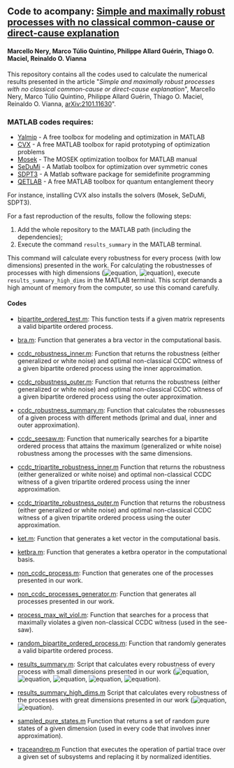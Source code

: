 ## Code to acompany: [Simple and maximally robust processes with no classical common-cause or direct-cause explanation](https://arxiv.org/abs/2101.11630)

#### Marcello Nery, Marco Túlio Quintino, Philippe Allard Guérin, Thiago O. Maciel, Reinaldo O. Vianna

This repository contains all the codes used to calculate the numerical results presented in the article "*Simple and maximally robust processes with no classical common-cause or direct-cause explanation*", Marcello Nery, Marco Túlio Quintino, Philippe Allard Guérin, Thiago O. Maciel, Reinaldo O. Vianna, [	arXiv:2101.11630](https://arxiv.org/abs/2101.11630)".

### MATLAB codes requires:
- [Yalmip](https://yalmip.github.io/) - A free toolbox for modeling and optimization in MATLAB
- [CVX](http://cvxr.com/cvx/download/) - A free MATLAB toolbox for rapid prototyping of optimization problems
- [Mosek](http://docs.mosek.com/9.0/toolbox/index.html) - The MOSEK optimization toolbox for MATLAB manual
- [SeDuMi](http://sedumi.ie.lehigh.edu/?page_id=58) - A Matlab toolbox for optimization over symmetric cones
- [SDPT3](https://www.math.cmu.edu/~reha/sdpt3.html) - A Matlab software package for semidefinite programming
- [QETLAB](http://www.qetlab.com/) - A free MATLAB toolbox for quantum entanglement theory

For instance, installing CVX also installs the solvers (Mosek, SeDuMi, SDPT3). 

For a fast reproduction of the results, follow the following steps:

1. Add the whole repository to the MATLAB path (including the dependencies);
2. Execute the command ```results_summary``` in the MATLAB terminal. 

This command will calculate every robustness for every process (with low dimensions) presented in the work. For calculating the robustnesses of processes with high dimensions (![equation](http://latex.codecogs.com/gif.latex?W_{\textrm{FB}}), ![equation](http://latex.codecogs.com/gif.latex?W_{339})), execute ```results_summary_high_dims``` in the MATLAB terminal. This script demands a high amount of memory from the computer, so use this comand carefully.

#### Codes

- [bipartite_ordered_test.m](https://github.com/marcellongvb/non_ccdc_processes/blob/master/Codes/bipartite_ordered_test.m): 
This function tests if a given matrix represents a valid bipartite ordered process.

- [bra.m](https://github.com/marcellongvb/non_ccdc_processes/blob/master/Codes/bra.m):
Function that generates a bra vector in the computational basis.

- [ccdc_robustness_inner.m](https://github.com/marcellongvb/non_ccdc_processes/blob/master/Codes/ccdc_robustness_inner.m):
Function that returns the robustness (either generalized or white noise) and optimal non-classical CCDC witness of a given bipartite ordered process using the inner approximation.

- [ccdc_robustness_outer.m](https://github.com/marcellongvb/non_ccdc_processes/blob/master/Codes/ccdc_robustness_outer.m):
Function that returns the robustness (either generalized or white noise) and optimal non-classical CCDC witness of a given bipartite ordered process using the outer approximation.

- [ccdc_robustness_summary.m](https://github.com/marcellongvb/non_ccdc_processes/blob/master/Codes/ccdc_robustness_summary.m):
Function that calculates the robusnesses of a given process with different methods (primal and dual, inner and outer approximation).

- [ccdc_seesaw.m](https://github.com/marcellongvb/non_ccdc_processes/blob/master/Codes/ccdc_seesaw.m):
Function that numerically searches for a bipartite ordered process that attains the maximum (generalized or white noise) robustness among the processes with the same dimensions.

- [ccdc_tripartite_robustness_inner.m](https://github.com/marcellongvb/non_ccdc_processes/blob/master/Codes/ccdc_tripartite_robustness_inner.m)
Function that returns the robustness (either generalized or white noise) and optimal non-classical CCDC witness of a given tripartite ordered process using the inner approximation.

- [ccdc_tripartite_robustness_outer.m](https://github.com/marcellongvb/non_ccdc_processes/blob/master/Codes/ccdc_tripartite_robustness_outer.m)
Function that returns the robustness (either generalized or white noise) and optimal non-classical CCDC witness of a given tripartite ordered process using the outer approximation.

- [ket.m](https://github.com/marcellongvb/non_ccdc_processes/blob/master/Codes/ket.m):
Function that generates a ket vector in the computational basis.

- [ketbra.m](https://github.com/marcellongvb/non_ccdc_processes/blob/master/Codes/ketbra.m):
Function that generates a ketbra operator in the computational basis.

- [non_ccdc_process.m](https://github.com/marcellongvb/non_ccdc_processes/blob/master/Codes/non_ccdc_process.m):
Function that generates one of the processes presented in our work.

- [non_ccdc_processes_generator.m](https://github.com/marcellongvb/non_ccdc_processes/blob/master/Codes/non_ccdc_processes_generator.m):
Function that generates all processes presented in our work.

- [process_max_wit_viol.m](https://github.com/marcellongvb/non_ccdc_processes/blob/master/Codes/process_max_wit_viol.m):
Function that searches for a process that maximally violates a given non-classical CCDC witness (used in the see-saw).

- [random_bipartite_ordered_process.m](https://github.com/marcellongvb/non_ccdc_processes/blob/master/Codes/random_bipartite_ordered_process.m):
Function that randomly generates a valid bipartite ordered process.

- [results_summary.m](https://github.com/marcellongvb/non_ccdc_processes/blob/master/Codes/results_summary.m):
Script that calculates every robustness of every process with small dimensions presented in our work (![equation](http://latex.codecogs.com/gif.latex?W_{222}), ![equation](http://latex.codecogs.com/gif.latex?W_{224}), ![equation](http://latex.codecogs.com/gif.latex?W_{\textrm{PPT}}), ![equation](http://latex.codecogs.com/gif.latex?W_{\textrm{SEP}}), ![equation](http://latex.codecogs.com/gif.latex?W_{\textrm{MRSR}})).

- [results_summary_high_dims.m](https://github.com/marcellongvb/non_ccdc_processes/blob/master/Codes/results_summary_high_dims.m)
Script that calculates every robustness of the processes with great dimensions presented in our work (![equation](http://latex.codecogs.com/gif.latex?W_{\textrm{FB}}), ![equation](http://latex.codecogs.com/gif.latex?W_{339})).

- [sampled_pure_states.m](https://github.com/marcellongvb/non_ccdc_processes/blob/master/Codes/sampled_pure_states.m)
Function that returns a set of random pure states of a given dimension (used in every code that involves inner approximation).

- [traceandrep.m](https://github.com/marcellongvb/non_ccdc_processes/blob/master/Codes/traceandrep.m)
Function that executes the operation of partial trace over a given set of subsystems and replacing it by normalized identities.
